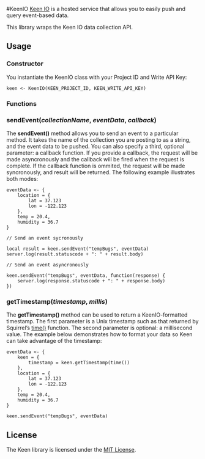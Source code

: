 #KeenIO
[Keen IO](http://keen.io) is a hosted service that allows you to easily push and query event-based data.

This library wraps the Keen IO data collection API.

## Usage

### Constructor

You instantiate the KeenIO class with your Project ID and Write API Key:

```squirrel
keen <- KeenIO(KEEN_PROJECT_ID, KEEN_WRITE_API_KEY)
```

### Functions

### sendEvent(*collectionName*, *eventData*, *callback*)

The **sendEvent()** method allows you to send an event to a particular method. It takes the name of the collection you are posting to as a string, and the event data to be pushed. You can also specify a third, optional parameter: a callback function. If you provide a callback, the request will be made asyncronously and the callback will be fired when the request is complete. If the callback function is ommited, the request will be made syncronously, and result will be returned. The following example illustrates both modes:

```squirrel
eventData <- {
    location = {
        lat = 37.123
        lon = -122.123
    },
    temp = 20.4,
    humidity = 36.7
}

// Send an event sycronously

local result = keen.sendEvent("tempBugs", eventData)
server.log(result.statuscode + ": " + result.body)

// Send an event asyncronously

keen.sendEvent("tempBugs", eventData, function(response) {
	server.log(response.statuscode + ": " + response.body)
})
```

### getTimestamp(*timestamp*, *millis*)

The **getTimestamp()** method can be used to return a KeenIO-formatted timestamp. The first parameter is a Unix timestamp such as that returned by Squirrel’s [time()](https://electricimp.com/docs/squirrel/system/time/) function. The second parameter is optional: a millisecond value. The example below demonstrates how to format your data so Keen can take advantage of the timestamp:

```squirrel
eventData <- {
    keen = {
        timestamp = keen.getTimestamp(time())
    },
    location = {
        lat = 37.123
        lon = -122.123
    },
    temp = 20.4,
    humidity = 36.7
}

keen.sendEvent("tempBugs", eventData)
```

## License
The Keen library is licensed under the [MIT License](./LICENSE).
